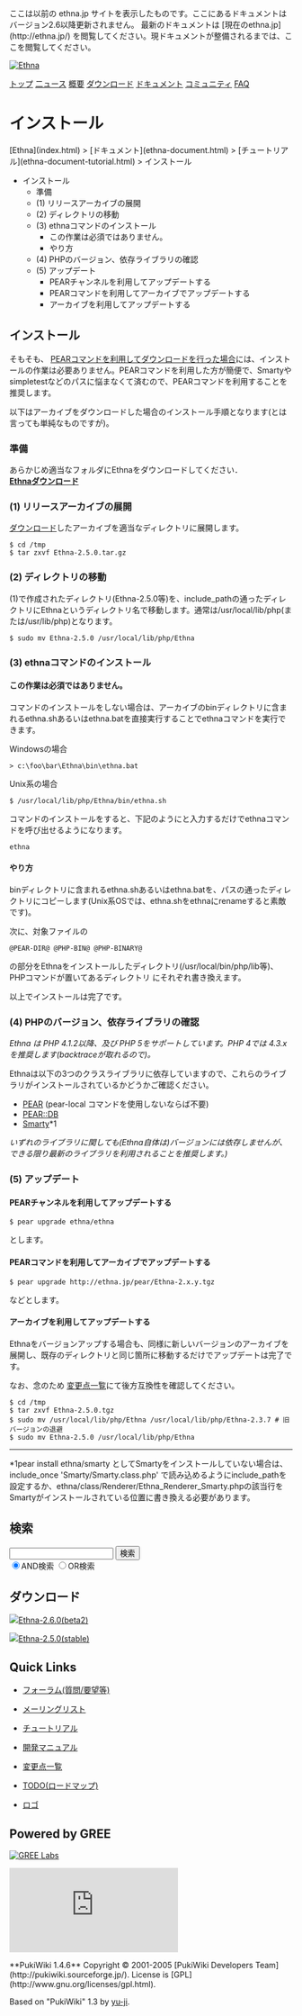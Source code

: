 <head>
 <meta http-equiv="content-type" content="application/xhtml+xml; charset=utf-8">
 <meta http-equiv="content-style-type" content="text/css">
 <meta http-equiv="Content-Script-Type" content="text/javascript">

<title>
インストール - Ethna - PHPウェブアプリケーションフレームワーク</title>
 <link rel="stylesheet" href="skin/ethna/ethna.css" title="ethna" type="text/css" charset="utf-8">

 <link rel="alternate" type="application/rss+xml" title="RSS" href="cmd=rss.html">

 <script type="text/javascript" src="skin/trackback.js"></script>

</head>
ここは以前の ethna.jp サイトを表示したものです。ここにあるドキュメントはバージョン2.6以降更新されません。  
最新のドキュメントは [現在のethna.jp](http://ethna.jp/) を閲覧してください。現ドキュメントが整備されるまでは、ここを閲覧してください。

<!-- ??BEGIN id:wrapper --><!-- ?? Navigator ?? ======================================================= -->

[![Ethna](image/navlogo.gif)](/)

[トップ](ethna.html "ethna (11d)") [二ュース](ethna-news.html "ethna-news (11d)") [概要](ethna-about.html "ethna-about (11d)") [ダウンロード](ethna-download.html "ethna-download (25d)") [ドキュメント](ethna-document.html "ethna-document (884d)") [コミュニティ](ethna-community.html "ethna-community (619d)") [FAQ](ethna-document-faq.html "ethna-document-faq (1240d)")

<!-- ?? Header ?? ========================================================== -->

# インストール 

<!-- ?? Content ?? ========================================================= -->
<!-- ??BEGIN id:main -->
<!-- ??BEGIN id:wrap_content -->
<!-- ??BEGIN id:content -->
<!-- ??BEGIN id:page_navigator -->
<!-- ??END id:PageNavigator -->
<!-- ??BEGIN id:body --> [Ethna](index.html) > [ドキュメント](ethna-document.html) > [チュートリアル](ethna-document-tutorial.html) > インストール 

- インストール 
  - 準備 
  - (1) リリースアーカイブの展開 
  - (2) ディレクトリの移動 
  - (3) ethnaコマンドのインストール 
    - この作業は必須ではありません。 
    - やり方 
  - (4) PHPのバージョン、依存ライブラリの確認 
  - (5) アップデート 
    - PEARチャンネルを利用してアップデートする 
    - PEARコマンドを利用してアーカイブでアップデートする 
    - アーカイブを利用してアップデートする 

## インストール [](ethna-document-tutorial-install_guide.html#h3c68913 "h3c68913")

そもそも、 [PEARコマンドを利用してダウンロードを行った場合](ethna-download.html "ethna-download (25d)")には、インストールの作業は必要ありません。PEARコマンドを利用した方が簡便で、Smartyやsimpletestなどのパスに悩まなくて済むので、PEARコマンドを利用することを推奨します。

以下はアーカイブをダウンロードした場合のインストール手順となります(とは言っても単純なものですが)。

### 準備 [](ethna-document-tutorial-install_guide.html#ad962616 "ad962616")

あらかじめ適当なフォルダにEthnaをダウンロードしてください．  
 **[Ethnaダウンロード](ethna-download.html "ethna-download (25d)")**

### (1) リリースアーカイブの展開 [](ethna-document-tutorial-install_guide.html#y0bb60d0 "y0bb60d0")

[ダウンロード](http://sourceforge.jp/projects/ethna/files/)したアーカイブを適当なディレクトリに展開します。

    $ cd /tmp
    $ tar zxvf Ethna-2.5.0.tar.gz

### (2) ディレクトリの移動 [](ethna-document-tutorial-install_guide.html#a32f6d12 "a32f6d12")

(1)で作成されたディレクトリ(Ethna-2.5.0等)を、include\_pathの通ったディレクトリにEthnaというディレクトリ名で移動します。通常は/usr/local/lib/php(または/usr/lib/php)となります。

    $ sudo mv Ethna-2.5.0 /usr/local/lib/php/Ethna

### (3) ethnaコマンドのインストール [](ethna-document-tutorial-install_guide.html#dbc5c1bd "dbc5c1bd")

#### この作業は必須ではありません。 [](ethna-document-tutorial-install_guide.html#re3c8842 "re3c8842")

コマンドのインストールをしない場合は、アーカイブのbinディレクトリに含まれるethna.shあるいはethna.batを直接実行することでethnaコマンドを実行できます。

Windowsの場合

    > c:\foo\bar\Ethna\bin\ethna.bat

Unix系の場合

    $ /usr/local/lib/php/Ethna/bin/ethna.sh

コマンドのインストールをすると、下記のようにと入力するだけでethnaコマンドを呼び出せるようになります。

    ethna

#### やり方 [](ethna-document-tutorial-install_guide.html#s0a2b46e "s0a2b46e")

binディレクトリに含まれるethna.shあるいはethna.batを、パスの通ったディレクトリにコピーします(Unix系OSでは、ethna.shをethnaにrenameすると素敵です)。

次に、対象ファイルの

    @PEAR-DIR@ @PHP-BIN@ @PHP-BINARY@

の部分をEthnaをインストールしたディレクトリ(/usr/local/bin/php/lib等)、PHPコマンドが置いてあるディレクトリ にそれぞれ書き換えます。

以上でインストールは完了です。

### (4) PHPのバージョン、依存ライブラリの確認 [](ethna-document-tutorial-install_guide.html#te5e9e27 "te5e9e27")

_Ethna は PHP 4.1.2以降、及び PHP 5をサポートしています。PHP 4では 4.3.x を推奨します(backtraceが取れるので)。_

Ethnaは以下の3つのクラスライブラリに依存していますので、これらのライブラリがインストールされているかどうかご確認ください。

- [PEAR](http://pear.php.net/package/PEAR/) (pear-local コマンドを使用しないならば不要)
- [PEAR::DB](http://pear.php.net/package/DB)
- [Smarty](http://smarty.php.net/)\*1

_いずれのライブラリに関しても(Ethna自体は)バージョンには依存しませんが、できる限り最新のライブラリを利用されることを推奨します。)_

### (5) アップデート [](ethna-document-tutorial-install_guide.html#udd85e5c "udd85e5c")

#### PEARチャンネルを利用してアップデートする [](ethna-document-tutorial-install_guide.html#qa124a0c "qa124a0c")

    $ pear upgrade ethna/ethna

とします。

#### PEARコマンドを利用してアーカイブでアップデートする [](ethna-document-tutorial-install_guide.html#b8b31b9f "b8b31b9f")

    $ pear upgrade http://ethna.jp/pear/Ethna-2.x.y.tgz

などとします。

#### アーカイブを利用してアップデートする [](ethna-document-tutorial-install_guide.html#b69503a9 "b69503a9")

Ethnaをバージョンアップする場合も、同様に新しいバージョンのアーカイブを展開し、既存のディレクトリと同じ箇所に移動するだけでアップデートは完了です。

なお、念のため [変更点一覧](ethna-news.html "ethna-news (11d)")にて後方互換性を確認してください。

    $ cd /tmp
    $ tar zxvf Ethna-2.5.0.tgz
    $ sudo mv /usr/local/lib/php/Ethna /usr/local/lib/php/Ethna-2.3.7 # 旧バージョンの退避
    $ sudo mv Ethna-2.5.0 /usr/local/lib/php/Ethna

<!-- ??END id:body -->
<!-- ??BEGIN id:summary --><!-- ??BEGIN id:note -->

* * *
\*1pear install ethna/smarty としてSmartyをインストールしていない場合は、include\_once 'Smarty/Smarty.class.php' で読み込めるようにinclude\_pathを設定するか、ethna/class/Renderer/Ethna\_Renderer\_Smarty.phpの該当行をSmartyがインストールされている位置に書き換える必要があります。  

<!-- ??END id:note -->
<!-- ??BEGIN id:trackback -->
<!-- ?? END id:trackback --><!-- ?? END id:attach -->
<!-- ?? END id:summary -->
<!-- ??END id:content -->
<!-- ?? END id:wrap_content --><!-- ??sidebar?? ========================================================== -->
<!-- ??BEGIN id:wrap_sidebar -->

<!-- ??BEGIN id:search_form -->

## 検索

<form action="http://ethna.jp/index.php?cmd=search" method="post">
            <input type="hidden" name="encode_hint" value="??">
            <input type="text" name="word" value="" size="20">
            <input type="submit" value="検索"><br>
            <input type="radio" name="type" value="AND" checked id="and_search"><label for="and_search">AND検索</label>
            <input type="radio" name="type" value="OR" id="or_search"><label for="or_search">OR検索</label>
    </form>

<!-- END id:search_form -->
<!-- ??BEGIN id:download_link -->

## ダウンロード

[![](image/minilogo.gif)Ethna-2.6.0(beta2)](ethna-download.html)

[![](image/minilogo.gif)Ethna-2.5.0(stable)](ethna-download.html)

<!-- END id:download_link -->
<!-- ??BEGIN id:download_link -->

## Quick Links

- [フォーラム(質問/要望等)](ethna-community-forum.html)
- [メーリングリスト](http://ml.ethna.jp/mailman/listinfo/users)

- [チュートリアル](ethna-document-tutorial.html)
- [開発マニュアル](ethna-document-dev_guide.html)
- [変更点一覧](ethna-document-changes.html)

- [TODO(ロードマップ)](TODO.html)
- [ロゴ](ethna-logo.html)

<!-- END id:download_link -->
<!-- ??BEGIN id:search_form -->

## Powered by GREE

 [![GREE Labs](http://labs.gree.jp/image/greelabs_logo.gif)](http://labs.gree.jp/)

<!-- END id:search_form -->
 [![SourceForge.jp](http://sourceforge.jp/sflogo.php?group_id=1343)](http://sourceforge.jp/)

<!-- ??END id:sidebar -->
<!-- ??END id:wrap_sidebar -->
<!-- ??END id:main --><!-- ?? Footer ?? ========================================================== -->
<!-- ??BEGIN id:footer -->
<!-- ??BEGIN id:copyright --> **PukiWiki 1.4.6** Copyright © 2001-2005 [PukiWiki Developers Team](http://pukiwiki.sourceforge.jp/). License is [GPL](http://www.gnu.org/licenses/gpl.html).  
 Based on "PukiWiki" 1.3 by [yu-ji](http://factage.com/yu-ji/).
<!-- ??END id:copyright -->
<!-- ??END id:footer --><!-- ?? END ?? ============================================================= -->
<!-- ??END id:wrapper -->
